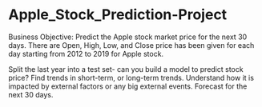 # Apple_Stock_Prediction-Project
Business Objective:
Predict the Apple stock market price for the next 30 days.
There are Open, High, Low, and Close price has been given for each day starting from 2012 to 2019 for Apple stock.

Split the last year into a test set- can you build a model to predict stock price?
Find trends in short-term, or long-term trends.
Understand how it is impacted by external factors or any big external events.
Forecast for the next 30 days.

